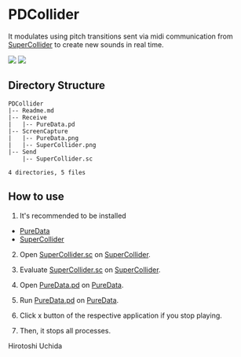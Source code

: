 # PDCollider

It modulates using pitch transitions sent via midi communication from [SuperCollider](https://supercollider.github.io/) to create new sounds in real time.

![](https://uchida16104.github.io/SYNTHEGRATION/PDCollider/ScreenCapture/PureData.png)
![](https://uchida16104.github.io/SYNTHEGRATION/PDCollider/ScreenCapture/SuperCollider.png)

## Directory Structure
```
PDCollider
|-- Readme.md
|-- Receive
|   |-- PureData.pd
|-- ScreenCapture
|   |-- PureData.png
|   |-- SuperCollider.png
|-- Send
    |-- SuperCollider.sc

4 directories, 5 files
```

## How to use
1. It's recommended to be installed
* [PureData](https://puredata.info/downloads)
* [SuperCollider](https://supercollider.github.io/downloads.html)

2. Open [SuperCollider.sc](https://uchida16104.github.io/SYNTHEGRATION/PDCollider/Send/SuperCollider.sc) on [SuperCollider](https://supercollider.github.io/).

3. Evaluate [SuperCollider.sc](https://uchida16104.github.io/SYNTHEGRATION/PDCollider/Send/SuperCollider.sc) on [SuperCollider](https://supercollider.github.io/).

4. Open [PureData.pd](https://uchida16104.github.io/SYNTHEGRATION/PDCollider/Receive/PureData.pd) on [PureData](https://puredata.info/).

5. Run [PureData.pd](https://uchida16104.github.io/SYNTHEGRATION/PDCollider/Receive/PureData.pd) on [PureData](https://puredata.info/).

6. Click x button of the respective application if you stop playing.

7. Then, it stops all processes.


Hirotoshi Uchida

